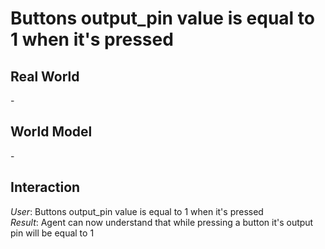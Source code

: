 # Buttons output_pin value is equal to 1 when it's pressed

## Real World
\-  

## World Model
\-  

## Interaction
*User*: Buttons output_pin value is equal to 1 when it's pressed  
*Result*: Agent can now understand that while pressing a button it's output pin will be equal to 1
